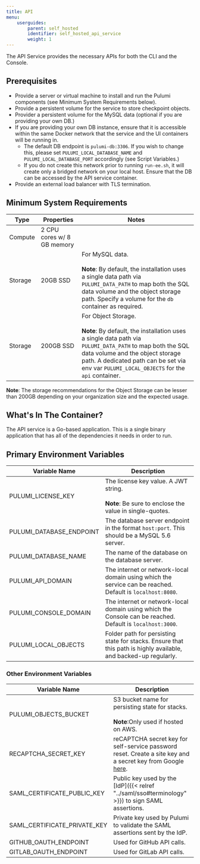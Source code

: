 ```yaml
---
title: API
menu:
    userguides:
        parent: self_hosted
        identifier: self_hosted_api_service
        weight: 1
---
```


The API Service provides the necessary APIs for both the CLI and the Console.

<!--more-->

## Prerequisites

* Provide a server or virtual machine to install and run the Pulumi components (see Minimum System Requirements below).
* Provide a persistent volume for the service to store checkpoint objects.
* Provider a persistent volume for the MySQL data (optional if you are providing your own DB.)
* If you are providing your own DB instance, ensure that it is accessible within the same Docker network that the service and the UI containers will be running in.
  * The default DB endpoint is `pulumi-db:3306`. If you wish to change this, please set `PULUMI_LOCAL_DATABASE_NAME` and `PULUMI_LOCAL_DATABASE_PORT` accordingly (see Script Variables.)
  * If you do not create this network prior to running `run-ee.sh`, it will create only a bridged network on your local host. Ensure that the DB can be accessed by the API service container.
* Provide an external load balancer with TLS termination.

## Minimum System Requirements

| Type | Properties | Notes |
| ---- | ---------- | ----- |
| Compute | 2 CPU cores w/ 8 GB memory | |
| Storage | 20GB SSD |  For MySQL data.<br><br>**Note**: By default, the installation uses a single data path via `PULUMI_DATA_PATH` to map both the SQL data volume and the object storage path. Specify a volume for the `db` container as required. |
| Storage | 200GB SSD |  For Object Storage.<br><br>**Note**: By default, the installation uses a single data path via `PULUMI_DATA_PATH` to map both the SQL data volume and the object storage path. A dedicated path can be set via env var `PULUMI_LOCAL_OBJECTS` for the `api` container. |

**Note**: The storage recommendations for the Object Storage can be lesser than 200GB depending on your organization size and the expected usage.

## What's In The Container?

The API service is a Go-based application. This is a single binary application that has all of the dependencies it needs in order to run.

## Primary Environment Variables

| Variable Name | Description |
| ------------- | ----------- |
| PULUMI_LICENSE_KEY | The license key value. A JWT string.<br><br>**Note**: Be sure to enclose the value in single-quotes. |
| PULUMI_DATABASE_ENDPOINT | The database server endpoint in the format `host:port`. This should be a MySQL 5.6 server. |
| PULUMI_DATABASE_NAME | The name of the database on the database server. |
| PULUMI_API_DOMAIN | The internet or network-local domain using which the service can be reached. Default is `localhost:8080`. |
| PULUMI_CONSOLE_DOMAIN | The internet or network-local domain using which the Console can be reached. Default is `localhost:3000`. |
| PULUMI_LOCAL_OBJECTS | Folder path for persisting state for stacks. Ensure that this path is highly available, and backed-up regularly. |

### Other Environment Variables

| Variable Name | Description |
| ------------- | ----------- |
| PULUMI_OBJECTS_BUCKET | S3 bucket name for persisting state for stacks.<br><br>**Note**:Only used if hosted on AWS. |
| RECAPTCHA_SECRET_KEY | reCAPTCHA secret key for self-service password reset. Create a site key and a secret key from Google [here](https://www.google.com/recaptcha/admin). |
| SAML_CERTIFICATE_PUBLIC_KEY | Public key used by the [IdP]({{< relref "../saml/sso#terminology" >}}) to sign SAML assertions. |
| SAML_CERTIFICATE_PRIVATE_KEY | Private key used by Pulumi to validate the SAML assertions sent by the IdP. |
| GITHUB_OAUTH_ENDPOINT | Used for GitHub API calls. |
| GITLAB_OAUTH_ENDPOINT | Used for GitLab API calls. |

